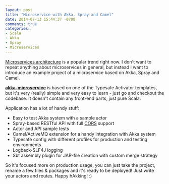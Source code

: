 ```yaml
---
layout: post
title: "Microservice with Akka, Spray and Camel"
date: 2014-07-13 15:44:37 -0700
comments: true
categories:
- Scala
- Akka
- Spray
- Microservices
---
```


[Microservices architecture](http://wayfinder.co/pathways/53536427f7040a11002ae407/a-field-guide-to-microservices-april-2014-edition) is a popular trend right now. I don't want to repeat anything about microservices in general, but instead I want to introduce an example project of a microservice based on Akka, Spray and Camel.

**[akka-microservice](https://github.com/sap1ens/akka-microservice)** is based on one of the Typesafe Activator templates, but it's very (really) simple and very easy to learn - just go and checkout the codebase. It doesn't contain any front-end parts, just pure Scala.

Application has a lot of handy stuff:

- Easy to test Akka system with a sample actor
- Spray-based RESTful API with full [CORS](http://en.wikipedia.org/wiki/Cross-origin_resource_sharing) support
- Actor and API sample tests
- Camel/ActiveMQ extension for a handy integration with Akka system
- Typesafe config with different profiles for production and testing environments
- Logback-SLF4J logging
- Sbt assembly plugin for JAR-file creation with custom merge strategy

So it's focused more on production usage, you can just take the project, rename a few files & packages and it's ready to be deployed! Just write your actors and routes. Happy hAkking! :)
